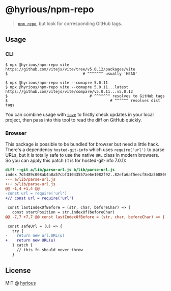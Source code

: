 # @hyrious/npm-repo

> [`npm repo`](https://docs.npmjs.com/cli/v10/commands/npm-repo), but look for
> corresponding GitHub tags.

## Usage

### CLI

```console
$ npx @hyrious/npm-repo vite
https://github.com/vitejs/vite/tree/v5.0.12/packages/vite
$                                 # ^^^^^^^ usually 'HEAD'

$ npx @hyrious/npm-repo vite --comapre 5.0.11
$ npx @hyrious/npm-repo vite --comapre 5.0.11...latest
https://github.com/vitejs/vite/compare/v5.0.11...v5.0.12
$                                    # ^^^^^^^ resolves to GitHub tags
$                                             # ^^^^^^ resolves dist tags
```

You can combine usage with [`taze`](https://github.com/antfu/taze) to firstly
check updates in your local project, then pass into this tool to read the diff
on GitHub quickly.

### Browser

This package is possible to be bundled for browser but need a little hack.
There's a dependency `hosted-git-info` which uses `require('url')` to parse
URLs, but it is totally safe to use the native `URL` class in modern browsers.
So you can apply this patch (it is for hosted-git-info 7.0.1):

```diff
diff --git a/lib/parse-url.js b/lib/parse-url.js
index 7d5489c008ab4a0a57cbf31043557ae6e1082f92..82efa6af5eecf8e3a5688087161b7fa6822031fb 100644
--- a/lib/parse-url.js
+++ b/lib/parse-url.js
@@ -1,4 +1,4 @@
-const url = require('url')
+// const url = require('url')

 const lastIndexOfBefore = (str, char, beforeChar) => {
   const startPosition = str.indexOf(beforeChar)
@@ -7,7 +7,7 @@ const lastIndexOfBefore = (str, char, beforeChar) => {

 const safeUrl = (u) => {
   try {
-    return new url.URL(u)
+    return new URL(u)
   } catch {
     // this fn should never throw
   }
```

## License

MIT @ [hyrious](https://github.com/hyrious)
